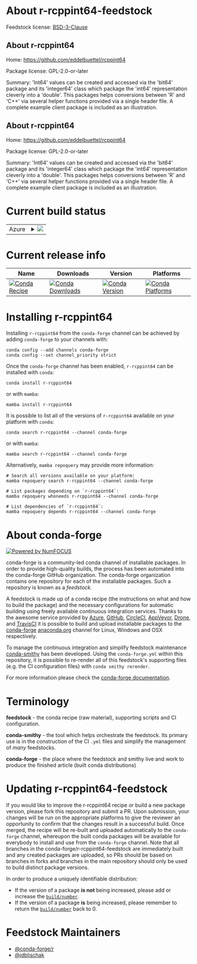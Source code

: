 About r-rcppint64-feedstock
===========================

Feedstock license: [BSD-3-Clause](https://github.com/conda-forge/r-rcppint64-feedstock/blob/main/LICENSE.txt)


About r-rcppint64
-----------------

Home: https://github.com/eddelbuettel/rcppint64

Package license: GPL-2.0-or-later

Summary: 'Int64' values can be created and accessed via the 'bit64' package and its 'integer64' class which package the 'int64' representation cleverly into a 'double'. This packages helps conversions between 'R' and 'C++' via several helper functions provided via a single header file. A complete example client package is included as an illustration.

About r-rcppint64
-----------------

Home: https://github.com/eddelbuettel/rcppint64

Package license: GPL-2.0-or-later

Summary: 'Int64' values can be created and accessed via the 'bit64' package and its 'integer64' class which package the 'int64' representation cleverly into a 'double'. This packages helps conversions between 'R' and 'C++' via several helper functions provided via a single header file. A complete example client package is included as an illustration.

Current build status
====================


<table>
    
  <tr>
    <td>Azure</td>
    <td>
      <details>
        <summary>
          <a href="https://dev.azure.com/conda-forge/feedstock-builds/_build/latest?definitionId=20352&branchName=main">
            <img src="https://dev.azure.com/conda-forge/feedstock-builds/_apis/build/status/r-rcppint64-feedstock?branchName=main">
          </a>
        </summary>
        <table>
          <thead><tr><th>Variant</th><th>Status</th></tr></thead>
          <tbody><tr>
              <td>linux_64_r_base4.2</td>
              <td>
                <a href="https://dev.azure.com/conda-forge/feedstock-builds/_build/latest?definitionId=20352&branchName=main">
                  <img src="https://dev.azure.com/conda-forge/feedstock-builds/_apis/build/status/r-rcppint64-feedstock?branchName=main&jobName=linux&configuration=linux%20linux_64_r_base4.2" alt="variant">
                </a>
              </td>
            </tr><tr>
              <td>linux_64_r_base4.3</td>
              <td>
                <a href="https://dev.azure.com/conda-forge/feedstock-builds/_build/latest?definitionId=20352&branchName=main">
                  <img src="https://dev.azure.com/conda-forge/feedstock-builds/_apis/build/status/r-rcppint64-feedstock?branchName=main&jobName=linux&configuration=linux%20linux_64_r_base4.3" alt="variant">
                </a>
              </td>
            </tr><tr>
              <td>linux_aarch64_r_base4.2</td>
              <td>
                <a href="https://dev.azure.com/conda-forge/feedstock-builds/_build/latest?definitionId=20352&branchName=main">
                  <img src="https://dev.azure.com/conda-forge/feedstock-builds/_apis/build/status/r-rcppint64-feedstock?branchName=main&jobName=linux&configuration=linux%20linux_aarch64_r_base4.2" alt="variant">
                </a>
              </td>
            </tr><tr>
              <td>linux_aarch64_r_base4.3</td>
              <td>
                <a href="https://dev.azure.com/conda-forge/feedstock-builds/_build/latest?definitionId=20352&branchName=main">
                  <img src="https://dev.azure.com/conda-forge/feedstock-builds/_apis/build/status/r-rcppint64-feedstock?branchName=main&jobName=linux&configuration=linux%20linux_aarch64_r_base4.3" alt="variant">
                </a>
              </td>
            </tr><tr>
              <td>linux_ppc64le_r_base4.2</td>
              <td>
                <a href="https://dev.azure.com/conda-forge/feedstock-builds/_build/latest?definitionId=20352&branchName=main">
                  <img src="https://dev.azure.com/conda-forge/feedstock-builds/_apis/build/status/r-rcppint64-feedstock?branchName=main&jobName=linux&configuration=linux%20linux_ppc64le_r_base4.2" alt="variant">
                </a>
              </td>
            </tr><tr>
              <td>linux_ppc64le_r_base4.3</td>
              <td>
                <a href="https://dev.azure.com/conda-forge/feedstock-builds/_build/latest?definitionId=20352&branchName=main">
                  <img src="https://dev.azure.com/conda-forge/feedstock-builds/_apis/build/status/r-rcppint64-feedstock?branchName=main&jobName=linux&configuration=linux%20linux_ppc64le_r_base4.3" alt="variant">
                </a>
              </td>
            </tr><tr>
              <td>osx_64_r_base4.2</td>
              <td>
                <a href="https://dev.azure.com/conda-forge/feedstock-builds/_build/latest?definitionId=20352&branchName=main">
                  <img src="https://dev.azure.com/conda-forge/feedstock-builds/_apis/build/status/r-rcppint64-feedstock?branchName=main&jobName=osx&configuration=osx%20osx_64_r_base4.2" alt="variant">
                </a>
              </td>
            </tr><tr>
              <td>osx_64_r_base4.3</td>
              <td>
                <a href="https://dev.azure.com/conda-forge/feedstock-builds/_build/latest?definitionId=20352&branchName=main">
                  <img src="https://dev.azure.com/conda-forge/feedstock-builds/_apis/build/status/r-rcppint64-feedstock?branchName=main&jobName=osx&configuration=osx%20osx_64_r_base4.3" alt="variant">
                </a>
              </td>
            </tr><tr>
              <td>osx_arm64_r_base4.2</td>
              <td>
                <a href="https://dev.azure.com/conda-forge/feedstock-builds/_build/latest?definitionId=20352&branchName=main">
                  <img src="https://dev.azure.com/conda-forge/feedstock-builds/_apis/build/status/r-rcppint64-feedstock?branchName=main&jobName=osx&configuration=osx%20osx_arm64_r_base4.2" alt="variant">
                </a>
              </td>
            </tr><tr>
              <td>osx_arm64_r_base4.3</td>
              <td>
                <a href="https://dev.azure.com/conda-forge/feedstock-builds/_build/latest?definitionId=20352&branchName=main">
                  <img src="https://dev.azure.com/conda-forge/feedstock-builds/_apis/build/status/r-rcppint64-feedstock?branchName=main&jobName=osx&configuration=osx%20osx_arm64_r_base4.3" alt="variant">
                </a>
              </td>
            </tr><tr>
              <td>win_64</td>
              <td>
                <a href="https://dev.azure.com/conda-forge/feedstock-builds/_build/latest?definitionId=20352&branchName=main">
                  <img src="https://dev.azure.com/conda-forge/feedstock-builds/_apis/build/status/r-rcppint64-feedstock?branchName=main&jobName=win&configuration=win%20win_64_" alt="variant">
                </a>
              </td>
            </tr>
          </tbody>
        </table>
      </details>
    </td>
  </tr>
</table>

Current release info
====================

| Name | Downloads | Version | Platforms |
| --- | --- | --- | --- |
| [![Conda Recipe](https://img.shields.io/badge/recipe-r--rcppint64-green.svg)](https://anaconda.org/conda-forge/r-rcppint64) | [![Conda Downloads](https://img.shields.io/conda/dn/conda-forge/r-rcppint64.svg)](https://anaconda.org/conda-forge/r-rcppint64) | [![Conda Version](https://img.shields.io/conda/vn/conda-forge/r-rcppint64.svg)](https://anaconda.org/conda-forge/r-rcppint64) | [![Conda Platforms](https://img.shields.io/conda/pn/conda-forge/r-rcppint64.svg)](https://anaconda.org/conda-forge/r-rcppint64) |

Installing r-rcppint64
======================

Installing `r-rcppint64` from the `conda-forge` channel can be achieved by adding `conda-forge` to your channels with:

```
conda config --add channels conda-forge
conda config --set channel_priority strict
```

Once the `conda-forge` channel has been enabled, `r-rcppint64` can be installed with `conda`:

```
conda install r-rcppint64
```

or with `mamba`:

```
mamba install r-rcppint64
```

It is possible to list all of the versions of `r-rcppint64` available on your platform with `conda`:

```
conda search r-rcppint64 --channel conda-forge
```

or with `mamba`:

```
mamba search r-rcppint64 --channel conda-forge
```

Alternatively, `mamba repoquery` may provide more information:

```
# Search all versions available on your platform:
mamba repoquery search r-rcppint64 --channel conda-forge

# List packages depending on `r-rcppint64`:
mamba repoquery whoneeds r-rcppint64 --channel conda-forge

# List dependencies of `r-rcppint64`:
mamba repoquery depends r-rcppint64 --channel conda-forge
```


About conda-forge
=================

[![Powered by
NumFOCUS](https://img.shields.io/badge/powered%20by-NumFOCUS-orange.svg?style=flat&colorA=E1523D&colorB=007D8A)](https://numfocus.org)

conda-forge is a community-led conda channel of installable packages.
In order to provide high-quality builds, the process has been automated into the
conda-forge GitHub organization. The conda-forge organization contains one repository
for each of the installable packages. Such a repository is known as a *feedstock*.

A feedstock is made up of a conda recipe (the instructions on what and how to build
the package) and the necessary configurations for automatic building using freely
available continuous integration services. Thanks to the awesome service provided by
[Azure](https://azure.microsoft.com/en-us/services/devops/), [GitHub](https://github.com/),
[CircleCI](https://circleci.com/), [AppVeyor](https://www.appveyor.com/),
[Drone](https://cloud.drone.io/welcome), and [TravisCI](https://travis-ci.com/)
it is possible to build and upload installable packages to the
[conda-forge](https://anaconda.org/conda-forge) [anaconda.org](https://anaconda.org/)
channel for Linux, Windows and OSX respectively.

To manage the continuous integration and simplify feedstock maintenance
[conda-smithy](https://github.com/conda-forge/conda-smithy) has been developed.
Using the ``conda-forge.yml`` within this repository, it is possible to re-render all of
this feedstock's supporting files (e.g. the CI configuration files) with ``conda smithy rerender``.

For more information please check the [conda-forge documentation](https://conda-forge.org/docs/).

Terminology
===========

**feedstock** - the conda recipe (raw material), supporting scripts and CI configuration.

**conda-smithy** - the tool which helps orchestrate the feedstock.
                   Its primary use is in the construction of the CI ``.yml`` files
                   and simplify the management of *many* feedstocks.

**conda-forge** - the place where the feedstock and smithy live and work to
                  produce the finished article (built conda distributions)


Updating r-rcppint64-feedstock
==============================

If you would like to improve the r-rcppint64 recipe or build a new
package version, please fork this repository and submit a PR. Upon submission,
your changes will be run on the appropriate platforms to give the reviewer an
opportunity to confirm that the changes result in a successful build. Once
merged, the recipe will be re-built and uploaded automatically to the
`conda-forge` channel, whereupon the built conda packages will be available for
everybody to install and use from the `conda-forge` channel.
Note that all branches in the conda-forge/r-rcppint64-feedstock are
immediately built and any created packages are uploaded, so PRs should be based
on branches in forks and branches in the main repository should only be used to
build distinct package versions.

In order to produce a uniquely identifiable distribution:
 * If the version of a package **is not** being increased, please add or increase
   the [``build/number``](https://docs.conda.io/projects/conda-build/en/latest/resources/define-metadata.html#build-number-and-string).
 * If the version of a package **is** being increased, please remember to return
   the [``build/number``](https://docs.conda.io/projects/conda-build/en/latest/resources/define-metadata.html#build-number-and-string)
   back to 0.

Feedstock Maintainers
=====================

* [@conda-forge/r](https://github.com/conda-forge/r/)
* [@jdblischak](https://github.com/jdblischak/)

